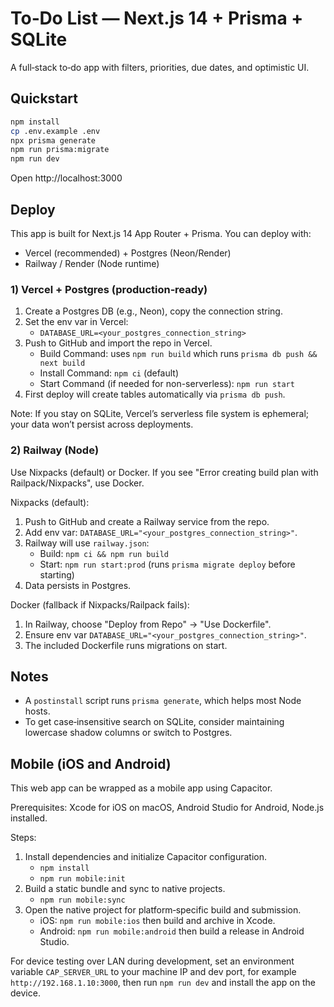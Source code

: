 
# To‑Do List — Next.js 14 + Prisma + SQLite

A full‑stack to‑do app with filters, priorities, due dates, and optimistic UI.

## Quickstart
```bash
npm install
cp .env.example .env
npx prisma generate
npm run prisma:migrate
npm run dev
```

Open http://localhost:3000

## Deploy

This app is built for Next.js 14 App Router + Prisma. You can deploy with:

- Vercel (recommended) + Postgres (Neon/Render)
- Railway / Render (Node runtime)

### 1) Vercel + Postgres (production‑ready)
1. Create a Postgres DB (e.g., Neon), copy the connection string.
2. Set the env var in Vercel:
	- `DATABASE_URL=<your_postgres_connection_string>`
3. Push to GitHub and import the repo in Vercel.
	- Build Command: uses `npm run build` which runs `prisma db push && next build`
	- Install Command: `npm ci` (default)
	- Start Command (if needed for non-serverless): `npm run start`
4. First deploy will create tables automatically via `prisma db push`.

Note: If you stay on SQLite, Vercel’s serverless file system is ephemeral; your data won’t persist across deployments.

### 2) Railway (Node)
Use Nixpacks (default) or Docker. If you see "Error creating build plan with Railpack/Nixpacks", use Docker.

Nixpacks (default):
1. Push to GitHub and create a Railway service from the repo.
2. Add env var: `DATABASE_URL="<your_postgres_connection_string>"`.
3. Railway will use `railway.json`:
	- Build: `npm ci && npm run build`
	- Start: `npm run start:prod` (runs `prisma migrate deploy` before starting)
4. Data persists in Postgres.

Docker (fallback if Nixpacks/Railpack fails):
1. In Railway, choose "Deploy from Repo" → "Use Dockerfile".
2. Ensure env var `DATABASE_URL="<your_postgres_connection_string>"`.
3. The included Dockerfile runs migrations on start.

## Notes
- A `postinstall` script runs `prisma generate`, which helps most Node hosts.
- To get case‑insensitive search on SQLite, consider maintaining lowercase shadow columns or switch to Postgres.

## Mobile (iOS and Android)

This web app can be wrapped as a mobile app using Capacitor.

Prerequisites: Xcode for iOS on macOS, Android Studio for Android, Node.js installed.

Steps:
1. Install dependencies and initialize Capacitor configuration.
	- `npm install`
	- `npm run mobile:init`
2. Build a static bundle and sync to native projects.
	- `npm run mobile:sync`
3. Open the native project for platform‑specific build and submission.
	- iOS: `npm run mobile:ios` then build and archive in Xcode.
	- Android: `npm run mobile:android` then build a release in Android Studio.

For device testing over LAN during development, set an environment variable `CAP_SERVER_URL` to your machine IP and dev port, for example `http://192.168.1.10:3000`, then run `npm run dev` and install the app on the device.
